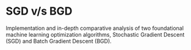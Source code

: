 # SGD v/s BGD
Implementation and in-depth comparative analysis of two foundational machine learning optimization algorithms, Stochastic Gradient Descent (SGD) and Batch Gradient Descent (BGD). 
